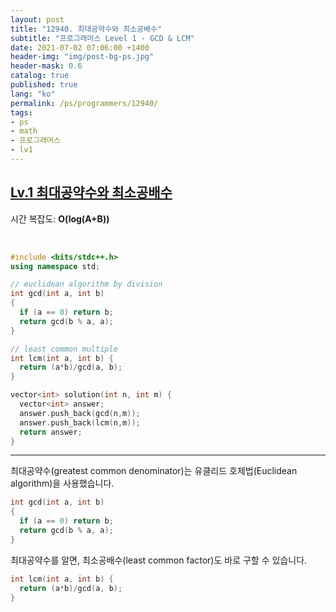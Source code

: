 ```yaml
---
layout: post
title: "12940. 최대공약수와 최소공배수"
subtitle: "프로그래머스 Level 1 - GCD & LCM"
date: 2021-07-02 07:06:00 +1400
header-img: "img/post-bg-ps.jpg"
header-mask: 0.6
catalog: true
published: true
lang: "ko"
permalink: /ps/programmers/12940/
tags:
- ps
- math
- 프로그래머스
- lv1
---
```


## [Lv.1 최대공약수와 최소공배수](https://programmers.co.kr/learn/courses/30/lessons/12940)


시간 복잡도: **O(log(A+B))**

<br>

```cpp
#include <bits/stdc++.h>
using namespace std;

// euclidean algorithm by division
int gcd(int a, int b)
{
  if (a == 0) return b;
  return gcd(b % a, a);
}

// least common multiple
int lcm(int a, int b) {
  return (a*b)/gcd(a, b);
}

vector<int> solution(int n, int m) {
  vector<int> answer;
  answer.push_back(gcd(n,m));
  answer.push_back(lcm(n,m));
  return answer;
}
```

---

최대공약수(greatest common denominator)는 유클리드 호제법(Euclidean algorithm)을 사용했습니다.
```cpp
int gcd(int a, int b)
{
  if (a == 0) return b;
  return gcd(b % a, a);
}
```

최대공약수를 알면, 최소공배수(least common factor)도 바로 구할 수 있습니다.
```cpp
int lcm(int a, int b) {
  return (a*b)/gcd(a, b);
}
```